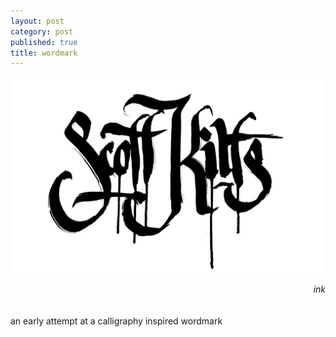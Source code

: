 ```yaml
---
layout: post
category: post
published: true
title: wordmark
---
```

![sk wordmark](/media/scottkilts-calligraphy-1200w.jpeg)
<!--more-->
<span class='date' style='float:right;'>*ink*</span>  \
  \
  \
an early attempt at a calligraphy inspired wordmark
